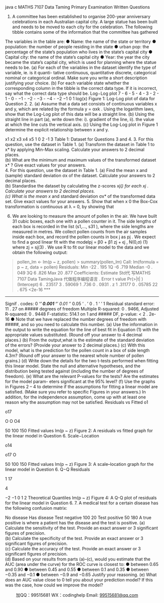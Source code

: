 java c
MATHS 7107 Data Taming
Primary   Examination
Written   Questions
1.    A   committee   has   been   established   to   organise   200-year   anniversary   celebrations   in   each   Australian capital city.   A large statue has been built and needs to be moved to each city for   the   celebration.   The   following   tibble   contains   some   of   the   information   that   the   committee has   gathered
   
The   variables   in   the   table   are:
●   Name:   the   name   of the   state   or   territory
●   population:   the   number   of people   residing   in   the   state
●   urban      pop:    the   percentage   of   the   state’s   population   who   lives   in   the   state’s   capital   city
●   Capital   city:   the   name   of the   state’s   capital   city
●   Year:    the   year   the    city   became   the   state’s   capital   city,   which   is   used   for   planning   where   the   statue   needs   to   be.
(a)   For   each   of the   variables   in   the   dataset   identify   the   type   of variable,   ie.   is   it   quanti-   tative   continuous,   quantitative   discrete,   categorical   nominal   or   categorical   ordinal.   Make   sure   you   write   a   short   description   justifying   your   choice.
(b)    For   each   variable   state   whether   the   corresponding   column   in   the   tibble   is   the   correct   data   type.   If   it   is   incorrect,   say   what   the   correct   data   type   should   be.
Log−Log   plot
   7   -        6   -         5   -       4   -         3   -        2   -          1   -         0   -      −1   -      −2   -      −3   -      −4   -
−2                                                                                              −1                                                                                                 0                                                                                                    1
log(x)
Figure   1:    Log-Log   plot   of   data   for   Question   2.
2.       (a)    Assume   that   a   data   set   consists   of continuous   variables   x   and   y,   which   are   related   by   the   formula
y   = αxk   .
Using   the   logarithm   laws,   show   that   the   Log-Log   plot   of   this   data   will   be   a   straight line.
(b)   Using   the   straight   line   in   part   (a),   write   down   the:   i).   gradient   of   the   line,
ii).   the   value   at   which   the   line   cuts   the   vertical   axis.
(c)    Using the   Log-Log   plot   in   Figure   1   determine the   explicit   relationship   between   x   and   y.      

x1
x2
x3
x4
x5
1
0
2
-1
3
Table   1:    Dataset   for   Questions   3   and   4.
3.    For   this   question,   use   the   dataset   in   Table   1.
(a)   Transform   the   dataset   in   Table   1   to   x*    by   applying   Min-Max   scaling.   Calculate   your answers   to   2   decimal   places.   
(b)   What   are   the   minimum   and   maximum   values   of   the   transformed   dataset   x*   ?      Give   exact   values   for   your   answers.   
4.    For   this   question,   use   the   dataset   in   Table   1.
(a)    Find   the   mean   x   and   (sample)   standard   deviation   σx    of the   dataset.    Calculate   your   answers   to   2   decimal   places.   
(b)    Standardise   the   dataset   by   calculating   the   z-scores   xj(*)   for   each   xj .       Calculate   your answers   to   2   decimal   places.   
(c)   What   is   the   mean   x*      and   standard   deviation   σx*         of   the   transformed   data   set.    Give exact   values   for   your   answers.   5.    Show   that   when   x      0   the   Box-Cox   transformation   is   continuous   at   λ   =   0,   by   showing that
   


6.   We   are   looking   to   measure   the   amount   of pollen   in   the   air.   We   have   built   31   cubic   boxes,   each   one   with   a   pollen   counter   in   it.      The   side   lengths   of   each   box   is   recorded   in   the   list   (s1,...,   s31   ), where the side lengths   are   measured   in   metres.   We   collect   pollen   counts   from   the   air   samples   inside   each   box,   and   record   the   pollen   counts   in   box   j   as pj .
We   expect   to   find   a   good   linear   fit   with   the   modelpj      = β0   + β1   zj      + ϵj ,                   N(0,σ)                                                                                                                (1)
where   zj      =   sj(3)   .
We   use   R   to   fit   our   linear   model   to   the   data   and   we   obtain   the   following   output:
>   pollen_lm      <-      lm(p    ~      z,   pollen)   >    summary(pollen_lm)
Call:
lm(formula      =   p    ~      z,      data      =   pollen)   Residuals:
Min   -22   .   195
1Q   -6   .719
Median   -0   . 049
3Q   6   .826
Max   20   .877
Coefficients:
Estimate      Std代 写MATHS 7107 Data TamingJava
代做程序编程语言   .      Error      t      value      Pr(>|t| )
(Intercept)          6   . 23517                     3   . 59069                1   .736                0   . 0931      .
z                                                                      1   .31177                      0   . 05785          22   . 675                   <2e-16    ***
---
Signif   .      codes:          0    ‘***’    0.001    ‘**’    0.01    ‘*’      0.05      ‘   .   ’    0   . 1    ‘      ’    1
Residual      standard      error:       11   . 27    on      #####    degrees      of      freedom Multiple      R-squared:          0   . 9466,    Adjusted      R-squared:            0   . 9448
F-statistic:      514.1    on      1    and      #####    DF,       p-value:       <    2   . 2e-16
●    Note    that    we    have    replaced    the    number    degrees    of freedom    with    #####,    and    so    you   need   to   calculate   this   number.
(a)   Use   the   information   in   the   output   to   write   the   equation   for   the   line   of   best   fit   in   Equation   (1)   with   the   appropriate   values   substituted.      (Round   off   your   answer   to   4   decimal   places.)
(b)   From the output,what is the estimate of   the standard deviation of   the errors?   (Provide your   answer   to   2   decimal   places.)
(c)   With   this   model,   what   is   the   prediction   for   the   pollen   count   in   a   box   of   side   length 4.3m?    (Round   off your   answer   to   the   nearest   whole   number   of   pollen   grains.)
(d)   Write   down   the   details   for   the   two   t-tests   performed   when   fitting   this   linear   model.   State   the   null   and   alternative   hypotheses,   and   the   distribution   being   tested   against   (including   the   number   of degrees   of freedom).
(e)   What   are the   relevant   P-values   for the tests?    Are the   estimates   for the   model   param-   eters   significant   at   the   95%   level?
(f)    Use   the   graphs   in   Figures   2   –   4   to   determine   if   the   assumptions   for   fitting   a   linear   model   are   satisfied.       (Make    sure   you   refer   to   specific   Figures   in   your   answers.)       In   addition,   for   the   independence   assumption,   come   up   with   at   least   one   reason   why   the   assumption   may   not   be   satisfied.
   Residuals vs   Fitted
o1
   

   
   

o17
   

   
   
   





   
O
O
O4



   



50                                                                100                                                             150
Fitted values   lm(p   ~ z)
Figure   2:   A   residuals   vs   fitted   graph   for   the   linear   model   in   Question   6.
Scale−Location

o14
   

   
   

o17
O
   

   

   


   



50                                                                100                                                             150
Fitted values   lm(p   ~ z)
Figure   3:   A   scale–location   graph   for   the   linear   model   in   Question   6.
   Q−Q   Residuals

1
17
   
   
   
   
   
   
   
   
4

−2                                          −1                                             0                                                   1                                                   2
Theoretical Quantiles
lm(p   ~ z)
Figure   4:   A   Q-Q   plot   of   residuals   for   the   linear   model   in   Question   6.
7.   A   medical   test   for   a   certain   disease   has   the   following   confusion   matrix:
   
No   disease
Has   disease
Test   negative
100
20
Test   positive
50
180
A   true   positive   is   where   a   patient   has   the   disease   and   the   test   is   positive.
(a)    Calculate   the   sensitivity   of the   test.    Provide   an   exact   answer   or   3   significant   figures   of   precision.   
(b)    Calculate   the   specificity   of   the   test.    Provide   an   exact   answer   or   3   significant   figures   of   precision.   
(c)    Calculate   the   accuracy   of the   test.    Provide   an   exact   answer   or   3   significant   figures   of   precision.      
(d)    Based   on   your   results   from   parts    (a)–(c),   would   you   estimate   that   the   AUC    (area   under   the   curve)   for   the   ROC   curve   is   closest   to:
●   between   0.65   and   0.90
●   between   0.45   and   0.55
●   between   0.1   and   0.35
●   between   −0.35   and   −0.1
●   between   −0.9   and   −0.65   Justify   your   reasoning.
(e)   What   does   an   AUC value   close to   0 tell you   about   your   prediction   model?    If this was   the   case,   how   could   we   improve   the   model?
   
   
   

         
加QQ：99515681  WX：codinghelp  Email: 99515681@qq.com
